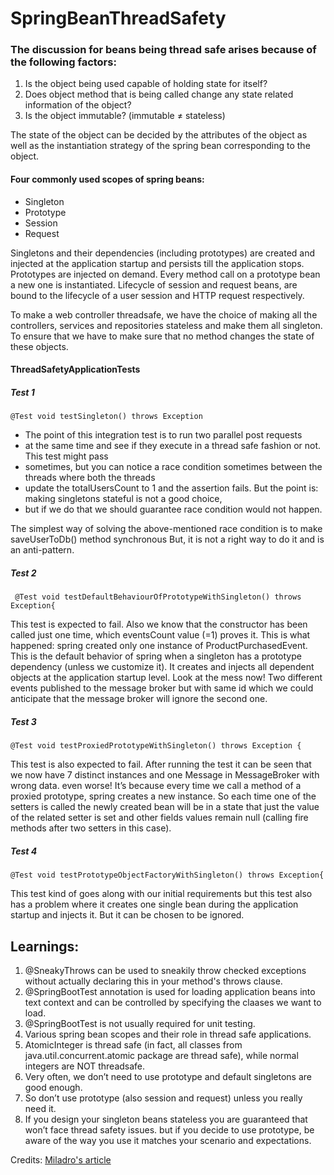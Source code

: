 # SpringBeanThreadSafety

### The discussion for beans being thread safe arises because of the following factors:

1. Is the object being used capable of holding state for itself?
2. Does object method that is being called change any state related information of the object?
3. Is the object immutable? (immutable ≠ stateless)

The state of the object can be decided by the attributes of the object as well as the instantiation strategy
of the spring bean corresponding to the object.

#### Four commonly used scopes of spring beans:
* Singleton
* Prototype
* Session
* Request

Singletons and their dependencies (including prototypes) are created and injected at the application startup and persists till the application stops.
Prototypes are injected on demand. Every method call on a prototype bean a new one is instantiated.
Lifecycle of session and request beans, are bound to the lifecycle of a user session and HTTP request respectively.

To make a web controller threadsafe, we have the choice of making all the  controllers, services and repositories stateless and make them all singleton.
To ensure that we have to make sure that no method changes the state of these objects.

#### ThreadSafetyApplicationTests

##### Test 1

`@Test
void testSingleton() throws Exception`
* The point of this integration test is to run two parallel post requests
* at the same time and see if they execute in a thread safe fashion or not. This test might pass
* sometimes, but you can notice a race condition sometimes between the threads where both the threads
* update the totalUsersCount to 1 and the assertion fails. But the point is: making singletons stateful is not a good choice,
* but if we do that we should guarantee race condition would not happen.

The simplest way of solving the above-mentioned race condition is to make saveUserToDb() method synchronous
But, it is not a right way to do it and is an anti-pattern.

##### Test 2

` @Test
void testDefaultBehaviourOfPrototypeWithSingleton() throws Exception{`

This test is expected to fail. Also we know that the constructor has been called just one time, which eventsCount value (=1) proves it.
This is what happened: spring created only one instance of ProductPurchasedEvent. This is the default behavior of spring when a singleton has a prototype dependency (unless we customize it). It creates and injects all dependent objects at the application startup level.
Look at the mess now! Two different events published to the message broker but with same id which we could anticipate that the message broker will ignore the second one.

##### Test 3
`@Test
void testProxiedPrototypeWithSingleton() throws Exception {`

This test is also expected to fail. After running the test it can be seen that we now have 7 distinct instances and one Message in MessageBroker with wrong data. even worse! It’s because every time we call a method of a proxied prototype, spring creates a new instance. So each time one of the setters is called the newly created bean will be in a state that just the value of the related setter is set and other fields values remain null (calling fire methods after two setters in this case).

##### Test 4

`@Test
void testPrototypeObjectFactoryWithSingleton() throws Exception{`

This test kind of goes along with our initial requirements but this test also has a problem
where it creates one single bean during the application startup and injects it. But it can 
be chosen to be ignored.

## Learnings:

1. @SneakyThrows can be used to sneakily throw checked exceptions without actually declaring this in your method's throws clause.
2. @SpringBootTest annotation is used for loading application beans into text context and can be controlled by specifying the claases we want to load.
3. @SpringBootTest is not usually required for unit testing.
4. Various spring bean scopes and their role in thread safe applications.
5. AtomicInteger is thread safe (in fact, all classes from java.util.concurrent.atomic package are thread safe), 
   while normal integers are NOT threadsafe.
6. Very often, we don’t need to use prototype and default singletons are good enough. 
7. So don’t use prototype (also session and request) unless you really need it.
8. If you design your singleton beans stateless you are guaranteed that won’t face thread safety issues.
   but if you decide to use prototype, be aware of the way you use it matches your scenario and expectations.



Credits: [Miladro's article](https://medium.com/@miladro/interview-question-how-you-handle-thread-safety-in-spring-boot-f8c8d3aecbee)